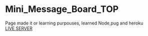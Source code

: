 # Mini_Message_Board_TOP
Page made it or learning purpouses, learned Node,pug and heroku   
[LIVE SERVER](https://secure-tundra-36499.herokuapp.com/)
